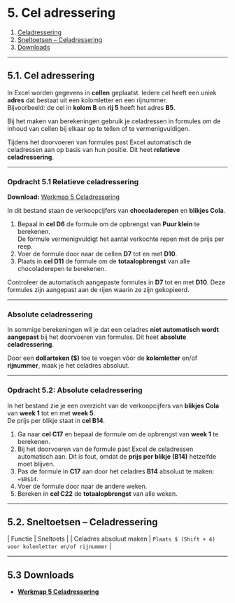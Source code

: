 # 5. Cel adressering

1. [Celadressering](#1-cel-adressering)  
2. [Sneltoetsen – Celadressering](#2-sneltoetsen--celadressering)  
3. [Downloads](#3-downloads)  

---

## 5.1. Cel adressering

In Excel worden gegevens in **cellen** geplaatst. Iedere cel heeft een uniek **adres** dat bestaat uit een kolomletter en een rijnummer.  
Bijvoorbeeld: de cel in **kolom B** en **rij 5** heeft het adres **B5**.

Bij het maken van berekeningen gebruik je celadressen in formules om de inhoud van cellen bij elkaar op te tellen of te vermenigvuldigen.

Tijdens het doorvoeren van formules past Excel automatisch de celadressen aan op basis van hun positie. Dit heet **relatieve celadressering**.

---

### Opdracht 5.1 Relatieve celadressering

**Download:** [Werkmap 5 Celadressering](https://www.eduvip.nl/cms/files/Werkmap-05-celadressering.xlsx)

In dit bestand staan de verkoopcijfers van **chocoladerepen** en **blikjes Cola**.

1. Bepaal in **cel D6** de formule om de opbrengst van **Puur klein** te berekenen.  
   De formule vermenigvuldigt het aantal verkochte repen met de prijs per reep.  
2. Voer de formule door naar de cellen **D7** tot en met **D10**.  
3. Plaats in **cel D11** de formule om de **totaalopbrengst** van alle chocoladerepen te berekenen.

Controleer de automatisch aangepaste formules in **D7** tot en met **D10**. Deze formules zijn aangepast aan de rijen waarin ze zijn gekopieerd.

---

### Absolute celadressering

In sommige berekeningen wil je dat een celadres **niet automatisch wordt aangepast** bij het doorvoeren van formules. Dit heet **absolute celadressering**.

Door een **dollarteken ($)** toe te voegen vóór de **kolomletter** en/of **rijnummer**, maak je het celadres absoluut.

---

### Opdracht 5.2: Absolute celadressering

In het bestand zie je een overzicht van de verkoopcijfers van **blikjes Cola** van **week 1** tot en met **week 5**.  
De prijs per blikje staat in **cel B14**.

1. Ga naar **cel C17** en bepaal de formule om de opbrengst van **week 1** te berekenen.  
2. Bij het doorvoeren van de formule past Excel de celadressen automatisch aan. Dit is fout, omdat de **prijs per blikje (B14)** hetzelfde moet blijven.  
3. Pas de formule in **C17** aan door het celadres **B14** absoluut te maken:  
   `=$B$14`.
4. Voer de formule door naar de andere weken.  
5. Bereken in **cel C22** de **totaalopbrengst** van alle weken.  

---

## 5.2. Sneltoetsen – Celadressering

| Functie                    | Sneltoets             |
| Celadres absoluut maken     | `Plaats $ (Shift + 4) voor kolomletter en/of rijnummer` |

<!--
|----------------------------|-----------------------|
| Eigenschappen van een cel   | `Ctrl + 1`            |
-->

---

## 5.3 Downloads

- **[Werkmap 5 Celadressering](https://www.eduvip.nl/cms/files/Werkmap-05-celadressering.xlsx)**